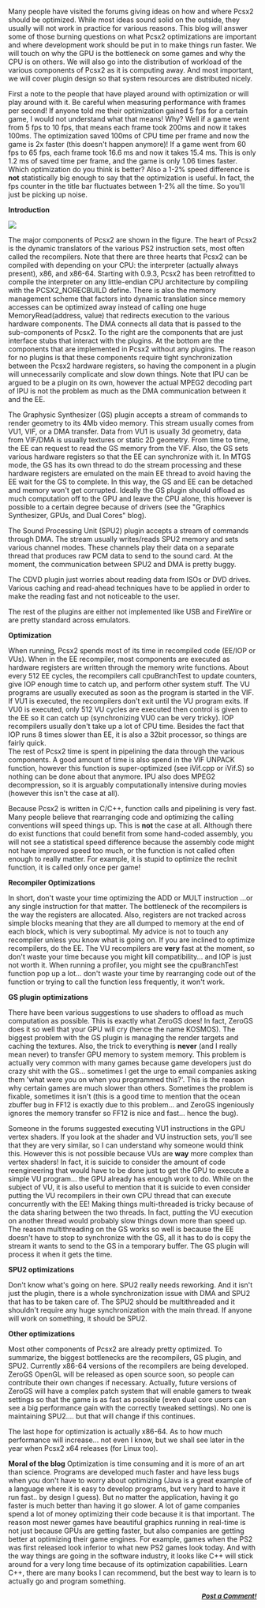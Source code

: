 <div class="single-article">

<div class="item-page clearfix">

<div style="text-align:center;">

</div>

Many people have visited the forums giving ideas on how and where Pcsx2
should be optimized. While most ideas sound solid on the outside, they
usually will not work in practice for various reasons. This blog will
answer some of those burning questions on what Pcsx2 optimizations are
important and where development work should be put in to make things run
faster. We will touch on why the GPU is the bottleneck on some games and
why the CPU is on others. We will also go into the distribution of
workload of the various components of Pcsx2 as it is computing away. And
most important, we will cover plugin design so that system resources are
distributed nicely.  
  
First a note to the people that have played around with optimization or
will play around with it. Be careful when measuring performance with
frames per second! If anyone told me their optimization gained 5 fps for
a certain game, I would not understand what that means! Why? Well if a
game went from 5 fps to 10 fps, that means each frame took 200ms and now
it takes 100ms. The optimization saved 100ms of CPU time per frame and
now the game is 2x faster (this doesn't happen anymore)! If a game went
from 60 fps to 65 fps, each frame took 16.6 ms and now it takes 15.4 ms.
This is only 1.2 ms of saved time per frame, and the game is only 1.06
times faster. Which optimization do you think is better? Also a 1-2%
speed difference is **not** statistically big enough to say that the
optimization is useful. In fact, the fps counter in the title bar
fluctuates between 1-2% all the time. So you'll just be picking up
noise.

  
**Introduction**  
  
![](/images/stories/frontend/devblog/pcsx2-optimization.jpg)  
  
The major components of Pcsx2 are shown in the figure. The heart of
Pcsx2 is the dynamic translators of the various PS2 instruction sets,
most often called the recompilers. Note that there are three hearts that
Pcsx2 can be compiled with depending on your CPU: the interpreter
(actually always present), x86, and x86-64. Starting with 0.9.3, Pcsx2
has been retrofitted to compile the interpreter on any little-endian CPU
architecture by compiling with the PCSX2\_NORECBUILD define. There is
also the memory management scheme that factors into dynamic translation
since memory accesses can be optimized away instead of calling one huge
MemoryRead(address, value) that redirects execution to the various
hardware components. The DMA connects all data that is passed to the
sub-components of Pcsx2. To the right are the components that are just
interface stubs that interact with the plugins. At the bottom are the
components that are implemented in Pcsx2 without any plugins. The reason
for no plugins is that these components require tight synchronization
between the Pcsx2 hardware registers, so having the component in a
plugin will unnecessarily complicate and slow down things. Note that IPU
can be argued to be a plugin on its own, however the actual MPEG2
decoding part of IPU is not the problem as much as the DMA communication
between it and the EE.  
  
The Graphysic Synthesizer (GS) plugin accepts a stream of commands to
render geometry to its 4Mb video memory. This stream usually comes from
VU1, VIF, or a DMA transfer. Data from VU1 is usually 3d geometry, data
from VIF/DMA is usually textures or static 2D geometry. From time to
time, the EE can request to read the GS memory from the VIF. Also, the
GS sets various hardware registers so that the EE can synchronize with
it. In MTGS mode, the GS has its own thread to do the stream processing
and these hardware registers are emulated on the main EE thread to avoid
having the EE wait for the GS to complete. In this way, the GS and EE
can be detached and memory won't get corrupted. Ideally the GS plugin
should offload as much computation off to the GPU and leave the CPU
alone, this however is possible to a certain degree because of drivers
(see the "Graphics Synthesizer, GPUs, and Dual Cores" blog).  
  
The Sound Processing Unit (SPU2) plugin accepts a stream of commands
through DMA. The stream usually writes/reads SPU2 memory and sets
various channel modes. These channels play their data on a separate
thread that produces raw PCM data to send to the sound card. At the
moment, the communication between SPU2 and DMA is pretty buggy.  
  
The CDVD plugin just worries about reading data from ISOs or DVD drives.
Various caching and read-ahead techniques have to be applied in order to
make the reading fast and not noticeable to the user.  
  
The rest of the plugins are either not implemented like USB and FireWire
or are pretty standard across emulators.  
  
**Optimization**  
  
When running, Pcsx2 spends most of its time in recompiled code (EE/IOP
or VUs). When in the EE recompiler, most components are executed as
hardware registers are written through the memory write functions. About
every 512 EE cycles, the recompilers call cpuBranchTest to update
counters, give IOP enough time to catch up, and perform other system
stuff. The VU programs are usually executed as soon as the program is
started in the VIF. If VU1 is executed, the recompilers don't exit until
the VU program exits. If VU0 is executed, only 512 VU cycles are
executed then control is given to the EE so it can catch up
(synchronizing VU0 can be very tricky). IOP recompilers usually don't
take up a lot of CPU time. Besides the fact that IOP runs 8 times slower
than EE, it is also a 32bit processor, so things are fairly quick.  
The rest of Pcsx2 time is spent in pipelining the data through the
various components. A good amount of time is also spend in the VIF
UNPACK function, however this function is super-optimized (see iVif.cpp
or iVif.S) so nothing can be done about that anymore. IPU also does
MPEG2 decompression, so it is arguably computationally intensive during
movies (however this isn't the case at all).  
  
Because Pcsx2 is written in C/C++, function calls and pipelining is very
fast. Many people believe that rearranging code and optimizing the
calling conventions will speed things up. This is **not** the case at
all. Although there do exist functions that could benefit from some
hand-coded assembly, you will not see a statistical speed difference
because the assembly code might not have improved speed too much, or the
function is not called often enough to really matter. For example, it is
stupid to optimize the recInit function, it is called only once per
game!  
  
**Recompiler Optimizations**  
  
In short, don't waste your time optimizing the ADD or MULT instruction
...or any single instruction for that matter. The bottleneck of the
recompilers is the way the registers are allocated. Also, registers are
not tracked across simple blocks meaning that they are all dumped to
memory at the end of each block, which is very suboptimal. My advice is
not to touch any recompiler unless you know what is going on. If you are
inclined to optimize recompilers, do the EE. The VU recompilers are
**very** fast at the moment, so don't waste your time because you might
kill compatibility... and IOP is just not worth it. When running a
profiler, you might see the cpuBranchTest function pop up a lot... don't
waste your time by rearranging code out of the function or trying to
call the function less frequently, it won't work.  
  
**GS plugin optimizations**  
  
There have been various suggestions to use shaders to offload as much
computation as possible. This is exactly what ZeroGS does! In fact,
ZeroGS does it so well that your GPU will cry (hence the name KOSMOS).
The biggest problem with the GS plugin is managing the render targets
and caching the textures. Also, the trick to everything is **never**
(and I really mean never) to transfer GPU memory to system memory. This
problem is actually very common with many games because game developers
just do crazy shit with the GS... sometimes I get the urge to email
companies asking them 'what were you on when you programmed this?'. This
is the reason why certain games are much slower than others. Sometimes
the problem is fixable, sometimes it isn't (this is a good time to
mention that the ocean zbuffer bug in FF12 is exactly due to this
problem... and ZeroGS ingeniously ignores the memory transfer so FF12 is
nice and fast... hence the bug).  
  
Someone in the forums suggested executing VU1 instructions in the GPU
vertex shaders. If you look at the shader and VU instruction sets,
you'll see that they are very similar, so I can understand why someone
would think this. However this is not possible because VUs are **way**
more complex than vertex shaders! In fact, it is suicide to consider the
amount of code reengineering that would have to be done just to get the
GPU to execute a simple VU program... the GPU already has enough work to
do. While on the subject of VU, it is also useful to mention that it is
suicide to even consider putting the VU recompilers in their own CPU
thread that can execute concurrently with the EE! Making things
multi-threaded is tricky because of the data sharing between the two
threads. In fact, putting the VU execution on another thread would
probably slow things down more than speed up. The reason multithreading
on the GS works so well is because the EE doesn't have to stop to
synchronize with the GS, all it has to do is copy the stream it wants to
send to the GS in a temporary buffer. The GS plugin will process it when
it gets the time.  
  
**SPU2 optimizations**  
  
Don't know what's going on here. SPU2 really needs reworking. And it
isn't just the plugin, there is a whole synchronization issue with DMA
and SPU2 that has to be taken care of. The SPU2 should be multithreaded
and it shouldn't require any huge synchronization with the main thread.
If anyone will work on something, it should be SPU2.  
  
**Other optimizations**  
  
Most other components of Pcsx2 are already pretty optimized. To
summarize, the biggest bottlenecks are the recompilers, GS plugin, and
SPU2. Currently x86-64 versions of the recompilers are being developed.
ZeroGS OpenGL will be released as open source soon, so people can
contribute their own changes if necessary. Actually, future versions of
ZeroGS will have a complex patch system that will enable gamers to tweak
settings so that the game is as fast as possible (even dual core users
can see a big performance gain with the correctly tweaked settings). No
one is maintaining SPU2.... but that will change if this continues.  
  
The last hope for optimization is actually x86-64. As to how much
performance will increase... not even I know, but we shall see later in
the year when Pcsx2 x64 releases (for Linux too).  
  
**Moral of the blog** Optimization is time consuming and it is more of
an art than science. Programs are developed much faster and have less
bugs when you don't have to worry about optimizing (Java is a great
example of a language where it is easy to develop programs, but very
hard to have it run fast.. by design I guess). But no matter the
application, having it go faster is much better than having it go
slower. A lot of game companies spend a lot of money optimizing their
code because it is that important. The reason most newer games have
beautiful graphics running in real-time is not just because GPUs are
getting faster, but also companies are getting better at optimizing
their game engines. For example, games when the PS2 was first released
look inferior to what new PS2 games look today. And with the way things
are going in the software industry, it looks like C++ will stick around
for a very long time because of its optimization capabilities. Learn
C++, there are many books I can recommend, but the best way to learn is
to actually go and program something.  
  

<div
style="font-style: italic; font-size: 10pt; font-weight: bold; text-align: right;">

[Post a Comment!](http://forums.pcsx2.net/thread-9750.html)

</div>

</div>

</div>
